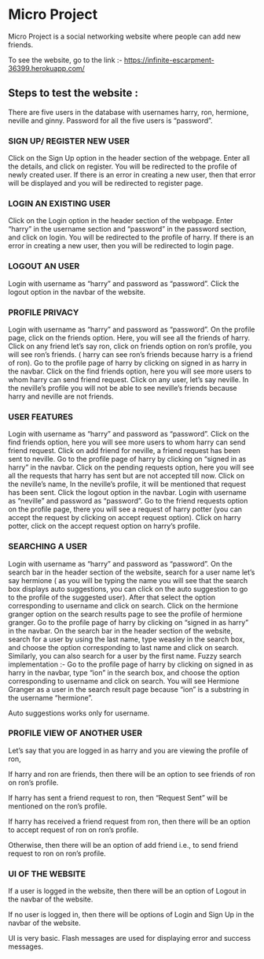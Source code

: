 # Micro Project

Micro Project is a social networking website where people can add new friends.

To see the website, go to the link :- https://infinite-escarpment-36399.herokuapp.com/

## Steps to test the website : 

There are five users in the database with usernames harry, ron, hermione, neville and ginny. Password for all the five users is “password”.


### SIGN UP/ REGISTER NEW USER

Click on the Sign Up option in the header section of the webpage.
Enter all the details, and click on register. You will be redirected to the profile of newly created user.
If there is an error in creating a new user, then that error will be displayed and you will be redirected to register page.

### LOGIN AN EXISTING USER 

Click on the Login option in the header section of the webpage.
Enter “harry” in the username section and “password” in the password section, and click on login. You will be redirected to the profile of harry.
If there is an error in creating a new user, then you will be redirected to login page.

### LOGOUT AN USER

Login with username as “harry” and password as “password”.
Click the logout option in the navbar of the website.

### PROFILE PRIVACY

Login with username as “harry” and password as “password”.
On the profile page, click on the friends option. Here, you will see all the friends of harry.
Click on any friend let’s say ron, click on friends option on ron’s profile, you will see ron’s friends. ( harry can see ron’s friends because harry is a friend of ron).
Go to the profile page of harry by clicking on signed in as harry in the navbar.
Click on the find friends option, here you will see more users to whom harry can send friend request. Click on any user, let’s say neville. In the neville’s profile you will not be able to see neville’s friends because harry and neville are not friends.

### USER FEATURES

Login with username as “harry” and password as “password”.
Click on the find friends option, here you will see more users to whom harry can send friend request. Click on add friend for neville, a friend request has been sent to neville.
Go to the profile page of harry by clicking on “signed in as harry” in the navbar.
Click on the pending requests option, here you will see all the requests that harry has sent but are not accepted till now. Click on the neville’s name, In the neville’s profile, it will be mentioned that request has been sent.
Click the logout option in the navbar.
Login with username as “neville” and password as “password”.
Go to the friend requests option on the profile page, there you will see a request of harry potter (you can accept the request by clicking on accept request option). Click on harry potter, click on the accept request option on harry’s profile.

### SEARCHING A USER

Login with username as “harry” and password as “password”.
On the search bar in the header section of the website, search for a user name let’s say hermione ( as you will be typing the name you will see that the search box displays auto suggestions, you can click on the auto suggestion to go to the profile of the suggested user). After that select the option corresponding to username and click on search.
Click on the hermione granger option on the search results page to see the profile of hermione granger.
Go to the profile page of harry by clicking on “signed in as harry” in the navbar.
On the search bar in the header section of the website, search for a user by using the last name, type weasley in the search box, and choose the option corresponding to last name and click on search.
Similarly, you can also search for a user by the first name.
Fuzzy search implementation :-  Go to the profile page of harry by clicking on signed in as harry in the navbar, type “ion” in the search box, and choose the option corresponding to username  and click on search. You will see Hermione Granger as a user in the search result page because “ion” is a substring in the username “hermione”.

Auto suggestions works only for username.

### PROFILE VIEW OF ANOTHER USER

Let’s say that you are logged in as harry and you are viewing the profile of ron,

If harry and ron are friends, then there will be an option to see friends of ron on ron’s profile.

If harry has sent a friend request to ron, then “Request Sent” will be mentioned on the ron’s profile.

If harry has received a friend request from ron, then there will be an option to accept request of ron on ron’s profile.

Otherwise, then there will be an option of add friend i.e., to send friend request to ron on ron’s profile.

### UI OF THE WEBSITE

If a user is logged in the website, then there will be an option of Logout in the navbar of the website.

If no user is logged in, then there will be options of Login and Sign Up in the navbar of the website.

UI is very basic. Flash messages are used for displaying error and success messages.
